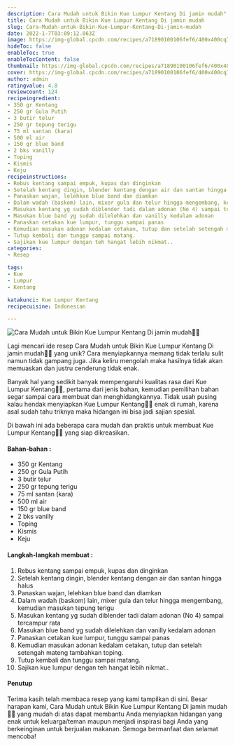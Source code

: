 ```yaml
---
description: Cara Mudah untuk Bikin Kue Lumpur Kentang Di jamin mudah"
title: Cara Mudah untuk Bikin Kue Lumpur Kentang Di jamin mudah
slug: Cara-Mudah-untuk-Bikin-Kue-Lumpur-Kentang-Di-jamin-mudah
date: 2022-1-7T03:09:12.063Z
image: https://img-global.cpcdn.com/recipes/a71890100106fef6/400x400cq70/photo.jpg
hideToc: false
enableToc: true
enableTocContent: false
thumbnail: https://img-global.cpcdn.com/recipes/a71890100106fef6/400x400cq70/photo.jpg
cover: https://img-global.cpcdn.com/recipes/a71890100106fef6/400x400cq70/photo.jpg
author: admin
ratingvalue: 4.8
reviewcount: 124
recipeingredient:
- 350 gr Kentang
- 250 gr Gula Putih
- 3 butir telur
- 250 gr tepung terigu
- 75 ml santan (kara)
- 500 ml air
- 150 gr blue band
- 2 bks vanilly
- Toping
- Kismis
- Keju
recipeinstructions:
- Rebus kentang sampai empuk, kupas dan dinginkan
- Setelah kentang dingin, blender kentang dengan air dan santan hingga halus
- Panaskan wajan, lelehkan blue band dan diamkan
- Dalam wadah (baskom) lain, mixer gula dan telur hingga mengembang, kemudian masukan tepung terigu
- Masukan kentang yg sudah diblender tadi dalam adonan (No 4) sampai tercampur rata
- Masukan blue band yg sudah dilelehkan dan vanilly kedalam adonan
- Panaskan cetakan kue lumpur, tunggu sampai panas
- Kemudian masukan adonan kedalam cetakan, tutup dan setelah setengah mateng tambahkan toping.
- Tutup kembali dan tunggu sampai matang.
- Sajikan kue lumpur dengan teh hangat lebih nikmat..
categories:
- Resep

tags:
- Kue
- Lumpur
- Kentang

katakunci: Kue Lumpur Kentang
recipecuisine: Indonesian

---
```


![Cara Mudah untuk Bikin Kue Lumpur Kentang Di jamin mudah👩‍🍳](https://img-global.cpcdn.com/recipes/a71890100106fef6/400x400cq70/photo.jpg)

Lagi mencari ide resep Cara Mudah untuk Bikin Kue Lumpur Kentang Di jamin mudah👩‍🍳 yang unik? Cara menyiapkannya memang tidak terlalu sulit namun tidak gampang juga. Jika keliru mengolah maka hasilnya tidak akan memuaskan dan justru cenderung tidak enak.

Banyak hal yang sedikit banyak mempengaruhi kualitas rasa dari Kue Lumpur Kentang👩‍🍳, pertama dari jenis bahan, kemudian pemilihan bahan segar sampai cara membuat dan menghidangkannya. Tidak usah pusing kalau hendak menyiapkan Kue Lumpur Kentang👩‍🍳 enak di rumah, karena asal sudah tahu triknya maka hidangan ini bisa jadi sajian spesial.

Di bawah ini ada beberapa cara mudah dan praktis untuk membuat Kue Lumpur Kentang👩‍🍳 yang siap dikreasikan.

<!--inarticleads1-->

#### Bahan-bahan :

- 350 gr Kentang
- 250 gr Gula Putih
- 3 butir telur
- 250 gr tepung terigu
- 75 ml santan (kara)
- 500 ml air
- 150 gr blue band
- 2 bks vanilly
- Toping
- Kismis
- Keju

<!--inarticleads2-->

#### Langkah-langkah membuat :

1. Rebus kentang sampai empuk, kupas dan dinginkan
1. Setelah kentang dingin, blender kentang dengan air dan santan hingga halus
1. Panaskan wajan, lelehkan blue band dan diamkan
1. Dalam wadah (baskom) lain, mixer gula dan telur hingga mengembang, kemudian masukan tepung terigu
1. Masukan kentang yg sudah diblender tadi dalam adonan (No 4) sampai tercampur rata
1. Masukan blue band yg sudah dilelehkan dan vanilly kedalam adonan
1. Panaskan cetakan kue lumpur, tunggu sampai panas
1. Kemudian masukan adonan kedalam cetakan, tutup dan setelah setengah mateng tambahkan toping.
1. Tutup kembali dan tunggu sampai matang.
1. Sajikan kue lumpur dengan teh hangat lebih nikmat..

#### Penutup

Terima kasih telah membaca resep yang kami tampilkan di sini. Besar harapan kami, Cara Mudah untuk Bikin Kue Lumpur Kentang Di jamin mudah👩‍🍳 yang mudah di atas dapat membantu Anda menyiapkan hidangan yang enak untuk keluarga/teman maupun menjadi inspirasi bagi Anda yang berkeinginan untuk berjualan makanan. Semoga bermanfaat dan selamat mencoba!